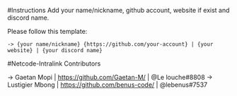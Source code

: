 #Instructions
Add your name/nickname, github account, website if exist and discord name.

Please follow this template:

	-> {your name/nickname} {https://github.com/your-account} | {your website} | {your discord name}



#Netcode-Intralink Contributors


->  Gaetan Mopi | https://github.com/Gaetan-M/ | @Le louche#8808
->  Lustigier Mbong | https://github.com/benus-code/ | @lebenus#7537